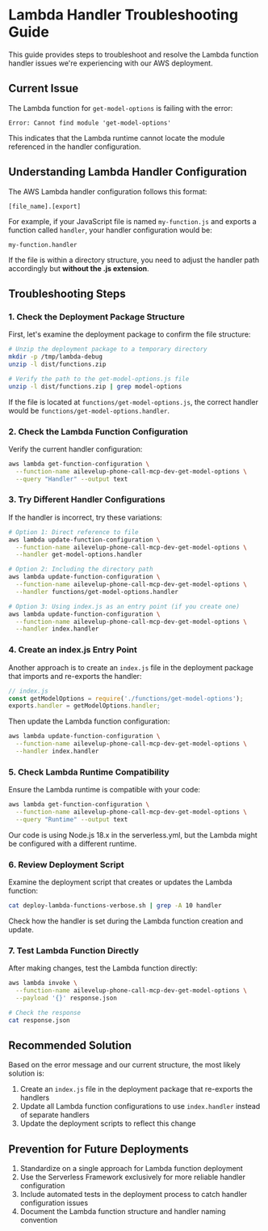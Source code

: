 # Lambda Handler Troubleshooting Guide

This guide provides steps to troubleshoot and resolve the Lambda function handler issues we're experiencing with our AWS deployment.

## Current Issue

The Lambda function for `get-model-options` is failing with the error:

```
Error: Cannot find module 'get-model-options'
```

This indicates that the Lambda runtime cannot locate the module referenced in the handler configuration.

## Understanding Lambda Handler Configuration

The AWS Lambda handler configuration follows this format:

```
[file_name].[export]
```

For example, if your JavaScript file is named `my-function.js` and exports a function called `handler`, your handler configuration would be:

```
my-function.handler
```

If the file is within a directory structure, you need to adjust the handler path accordingly but **without the .js extension**.

## Troubleshooting Steps

### 1. Check the Deployment Package Structure

First, let's examine the deployment package to confirm the file structure:

```bash
# Unzip the deployment package to a temporary directory
mkdir -p /tmp/lambda-debug
unzip -l dist/functions.zip

# Verify the path to the get-model-options.js file
unzip -l dist/functions.zip | grep model-options
```

If the file is located at `functions/get-model-options.js`, the correct handler would be `functions/get-model-options.handler`.

### 2. Check the Lambda Function Configuration

Verify the current handler configuration:

```bash
aws lambda get-function-configuration \
  --function-name ailevelup-phone-call-mcp-dev-get-model-options \
  --query "Handler" --output text
```

### 3. Try Different Handler Configurations

If the handler is incorrect, try these variations:

```bash
# Option 1: Direct reference to file
aws lambda update-function-configuration \
  --function-name ailevelup-phone-call-mcp-dev-get-model-options \
  --handler get-model-options.handler

# Option 2: Including the directory path
aws lambda update-function-configuration \
  --function-name ailevelup-phone-call-mcp-dev-get-model-options \
  --handler functions/get-model-options.handler

# Option 3: Using index.js as an entry point (if you create one)
aws lambda update-function-configuration \
  --function-name ailevelup-phone-call-mcp-dev-get-model-options \
  --handler index.handler
```

### 4. Create an index.js Entry Point

Another approach is to create an `index.js` file in the deployment package that imports and re-exports the handler:

```javascript
// index.js
const getModelOptions = require('./functions/get-model-options');
exports.handler = getModelOptions.handler;
```

Then update the Lambda function configuration:

```bash
aws lambda update-function-configuration \
  --function-name ailevelup-phone-call-mcp-dev-get-model-options \
  --handler index.handler
```

### 5. Check Lambda Runtime Compatibility

Ensure the Lambda runtime is compatible with your code:

```bash
aws lambda get-function-configuration \
  --function-name ailevelup-phone-call-mcp-dev-get-model-options \
  --query "Runtime" --output text
```

Our code is using Node.js 18.x in the serverless.yml, but the Lambda might be configured with a different runtime.

### 6. Review Deployment Script

Examine the deployment script that creates or updates the Lambda function:

```bash
cat deploy-lambda-functions-verbose.sh | grep -A 10 handler
```

Check how the handler is set during the Lambda function creation and update.

### 7. Test Lambda Function Directly

After making changes, test the Lambda function directly:

```bash
aws lambda invoke \
  --function-name ailevelup-phone-call-mcp-dev-get-model-options \
  --payload '{}' response.json

# Check the response
cat response.json
```

## Recommended Solution

Based on the error message and our current structure, the most likely solution is:

1. Create an `index.js` file in the deployment package that re-exports the handlers
2. Update all Lambda function configurations to use `index.handler` instead of separate handlers
3. Update the deployment scripts to reflect this change

## Prevention for Future Deployments

1. Standardize on a single approach for Lambda function deployment
2. Use the Serverless Framework exclusively for more reliable handler configuration
3. Include automated tests in the deployment process to catch handler configuration issues
4. Document the Lambda function structure and handler naming convention 